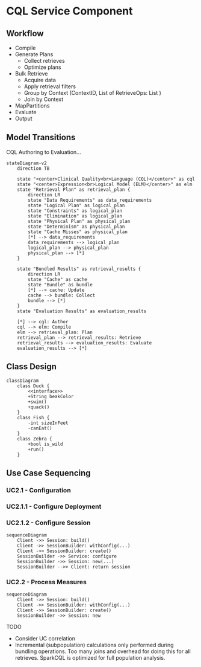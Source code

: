 # CQL Service Component

## Workflow
- Compile
- Generate Plans
    - Collect retrieves
    - Optimize plans
- Bulk Retrieve
    - Acquire data
	- Apply retrieval filters
	- Group by Context (ContextID, List of RetrieveOps: List )
	- Join by Context
- MapPartitions 
- Evaluate
- Output

## Model Transitions

CQL Authoring to Evaluation...

```mermaid
stateDiagram-v2
    direction TB

    state "<center>Clinical Quality<br>Language (CQL)</center>" as cql
    state "<center>Expression<br>Logical Model (ELM)</center>" as elm
    state "Retrieval Plan" as retrieval_plan {
        direction LR
        state "Data Requirements" as data_requirements
        state "Logical Plan" as logical_plan
        state "Constraints" as logical_plan
        state "Elimination" as logical_plan
        state "Physical Plan" as physical_plan
        state "Determinism" as physical_plan
        state "Cache Misses" as physical_plan
        [*] --> data_requirements
        data_requirements --> logical_plan
        logical_plan --> physical_plan
        physical_plan --> [*]
    }

    state "Bundled Results" as retrieval_results {
        direction LR
        state "Cache" as cache
        state "Bundle" as bundle
        [*] --> cache: Update
        cache --> bundle: Collect
        bundle --> [*]
    }
    state "Evaluation Results" as evaluation_results

    [*] --> cql: Author
    cql --> elm: Compile
    elm --> retrieval_plan: Plan
    retrieval_plan --> retrieval_results: Retrieve
    retrieval_results --> evaluation_results: Evaluate
    evaluation_results --> [*]

```

## Class Design
```mermaid
classDiagram
    class Duck {
        <<interface>>
        +String beakColor
        +swim()
        +quack()
    }
    class Fish {
        -int sizeInFeet
        -canEat()
    }
    class Zebra {
        +bool is_wild
        +run()
    }
```

## Use Case Sequencing
### UC2.1 - Configuration

### UC2.1.1 - Configure Deployment

### UC2.1.2 - Configure Session
```mermaid
sequenceDiagram
    Client ->> Session: build()
    Client ->> SessionBuilder: withConfig(...)
    Client ->> SessionBuilder: create()
    SessionBuilder ->> Service: configure
    SessionBuilder ->> Session: new(...)
    SessionBuilder -->> Client: return session
```

### UC2.2 - Process Measures

```mermaid
sequenceDiagram
    Client ->> Session: build()
    Client ->> SessionBuilder: withConfig(...)
    Client ->> SessionBuilder: create()
    SessionBuilder ->> Session: new
```

TODO
- Consider UC correlation
- Incremental (subpopulation) calculations only performed during bundling operations. Too many joins and overhead for doing this for all retrieves. SparkCQL is optimized for full population analysis.